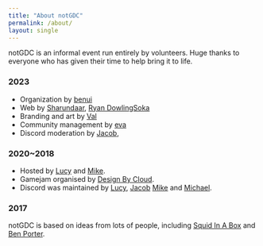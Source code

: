 ```yaml
---
title: "About notGDC"
permalink: /about/
layout: single
---
```


notGDC is an informal event run entirely by volunteers. Huge thanks to everyone
who has given their time to help bring it to life. 

### 2023

* Organization by [benui](https://benui.ca/)
* Web by [Sharundaar](https://twitter.com/Sharundaar/), [Ryan DowlingSoka](https://ryandowlingsoka.com/)
* Branding and art by [Val](https://www.friendlyhello.com/)
* Community management  by [eva]()
* Discord moderation by [Jacob](https://twitter.com/_meloki), 

### 2020~2018

* Hosted by [Lucy](https://twitter.com/lucyamorris) and [Mike](https://twitter.com/mtrc).
* Gamejam organised by [Design By Cloud](https://twitter.com/DesignByCloud).
* Discord was maintained by [Lucy](https://twitter.com/lucyamorris), [Jacob](https://twitter.com/itscurlyx) [Mike](https://twitter.com/vitekim) and [Michael](https://twitter.com/DesignByCloud).

### 2017

notGDC is based on ideas from lots of people, including [Squid In A Box](https://twitter.com/squidinabox/status/176983168027598848) and [Ben Porter](https://eigenbom.github.io/notgdc2017/).


